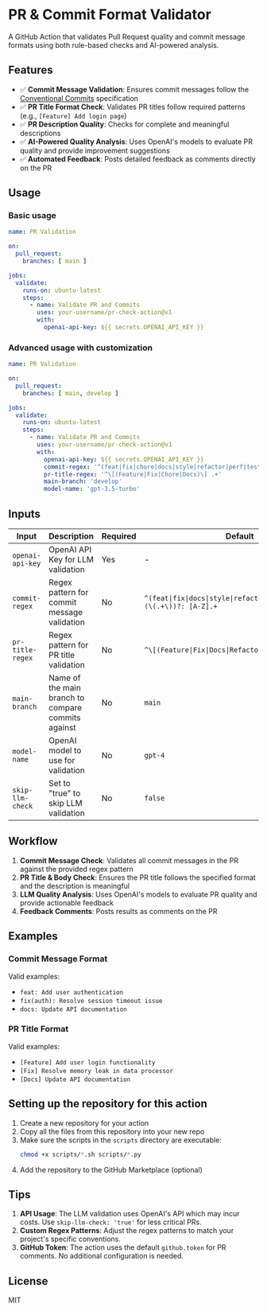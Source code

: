 # PR & Commit Format Validator

A GitHub Action that validates Pull Request quality and commit message formats using both rule-based checks and AI-powered analysis.

## Features

- ✅ **Commit Message Validation**: Ensures commit messages follow the [Conventional Commits](https://www.conventionalcommits.org/) specification
- ✅ **PR Title Format Check**: Validates PR titles follow required patterns (e.g., `[Feature] Add login page`)
- ✅ **PR Description Quality**: Checks for complete and meaningful descriptions
- ✅ **AI-Powered Quality Analysis**: Uses OpenAI's models to evaluate PR quality and provide improvement suggestions
- ✅ **Automated Feedback**: Posts detailed feedback as comments directly on the PR

## Usage

### Basic usage

```yaml
name: PR Validation

on:
  pull_request:
    branches: [ main ]

jobs:
  validate:
    runs-on: ubuntu-latest
    steps:
      - name: Validate PR and Commits
        uses: your-username/pr-check-action@v1
        with:
          openai-api-key: ${{ secrets.OPENAI_API_KEY }}
```

### Advanced usage with customization

```yaml
name: PR Validation

on:
  pull_request:
    branches: [ main, develop ]

jobs:
  validate:
    runs-on: ubuntu-latest
    steps:
      - name: Validate PR and Commits
        uses: your-username/pr-check-action@v1
        with:
          openai-api-key: ${{ secrets.OPENAI_API_KEY }}
          commit-regex: '^(feat|fix|chore|docs|style|refactor|perf|test|ci)(\(.+\))?: [A-Z].+'
          pr-title-regex: '^\[(Feature|Fix|Chore|Docs)\] .+'
          main-branch: 'develop'
          model-name: 'gpt-3.5-turbo'
```

## Inputs

| Input | Description | Required | Default |
|-------|-------------|----------|---------|
| `openai-api-key` | OpenAI API Key for LLM validation | Yes | - |
| `commit-regex` | Regex pattern for commit message validation | No | `^(feat\|fix\|docs\|style\|refactor\|test\|chore\|perf)(\(.+\))?: [A-Z].+` |
| `pr-title-regex` | Regex pattern for PR title validation | No | `^\[(Feature\|Fix\|Docs\|Refactor\|Test\|Chore)\] .+` |
| `main-branch` | Name of the main branch to compare commits against | No | `main` |
| `model-name` | OpenAI model to use for validation | No | `gpt-4` |
| `skip-llm-check` | Set to "true" to skip LLM validation | No | `false` |

## Workflow

1. **Commit Message Check**: Validates all commit messages in the PR against the provided regex pattern
2. **PR Title & Body Check**: Ensures the PR title follows the specified format and the description is meaningful
3. **LLM Quality Analysis**: Uses OpenAI's models to evaluate PR quality and provide actionable feedback
4. **Feedback Comments**: Posts results as comments on the PR

## Examples

### Commit Message Format

Valid examples:
- `feat: Add user authentication`
- `fix(auth): Resolve session timeout issue`
- `docs: Update API documentation`

### PR Title Format

Valid examples:
- `[Feature] Add user login functionality`
- `[Fix] Resolve memory leak in data processor`
- `[Docs] Update API documentation`

## Setting up the repository for this action

1. Create a new repository for your action
2. Copy all the files from this repository into your new repo
3. Make sure the scripts in the `scripts` directory are executable:
   ```bash
   chmod +x scripts/*.sh scripts/*.py
   ```
4. Add the repository to the GitHub Marketplace (optional)

## Tips

1. **API Usage**: The LLM validation uses OpenAI's API which may incur costs. Use `skip-llm-check: 'true'` for less critical PRs.
2. **Custom Regex Patterns**: Adjust the regex patterns to match your project's specific conventions.
3. **GitHub Token**: The action uses the default `github.token` for PR comments. No additional configuration is needed.

## License

MIT